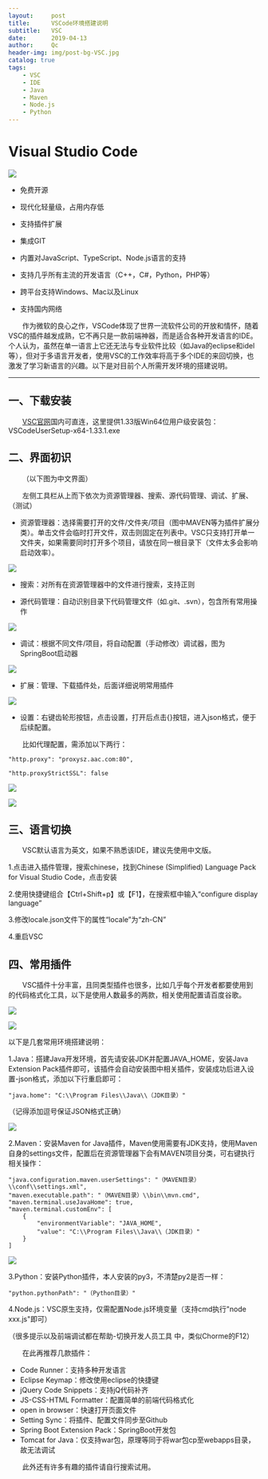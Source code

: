 ```yaml
---
layout:     post
title:      VSCode环境搭建说明
subtitle:   VSC
date:       2019-04-13
author:     Qc
header-img: img/post-bg-VSC.jpg
catalog: true
tags:
    - VSC
    - IDE
    - Java
    - Maven
    - Node.js
    - Python
---
```


# Visual Studio Code

![](img/VSC/VSC-1.png)

* 免费开源

* 现代化轻量级，占用内存低

* 支持插件扩展

* 集成GIT

* 内置对JavaScript、TypeScript、Node.js语言的支持

* 支持几乎所有主流的开发语言（C++，C#，Python，PHP等）

* 跨平台支持Windows、Mac以及Linux

* 支持国内网络

&emsp;&emsp;作为微软的良心之作，VSCode体现了世界一流软件公司的开放和情怀，随着VSC的插件越发成熟，它不再只是一款前端神器，而是适合各种开发语言的IDE。个人认为，虽然在单一语言上它还无法与专业软件比较（如Java的eclipse和idel等），但对于多语言开发者，使用VSC的工作效率将高于多个IDE的来回切换，也激发了学习新语言的兴趣。以下是对目前个人所需开发环境的搭建说明。

---

## 一、下载安装
&emsp;&emsp;[VSC官网](https://code.visualstudio.com/)国内可直连，这里提供1.33版Win64位用户级安装包：VSCodeUserSetup-x64-1.33.1.exe

## 二、界面初识
&emsp;&emsp;（以下图为中文界面）

&emsp;&emsp;左侧工具栏从上而下依次为资源管理器、搜索、源代码管理、调试、扩展、（测试）

* 资源管理器：选择需要打开的文件/文件夹/项目（图中MAVEN等为插件扩展分类）。单击文件会临时打开文件，双击则固定在列表中。VSC只支持打开单一文件夹，如果需要同时打开多个项目，请放在同一根目录下（文件太多会影响启动效率）。

![](img/VSC/VSC-2.png)

* 搜索：对所有在资源管理器中的文件进行搜索，支持正则

* 源代码管理：自动识别目录下代码管理文件（如.git、.svn），包含所有常用操作

![](img/VSC/VSC-3.png)

* 调试：根据不同文件/项目，将自动配置（手动修改）调试器，图为SpringBoot启动器

![](img/VSC/VSC-4.png)

* 扩展：管理、下载插件处，后面详细说明常用插件

![](img/VSC/VSC-5.png)

* 设置：右键齿轮形按钮，点击设置，打开后点击{}按钮，进入json格式，便于后续配置。

&emsp;&emsp;比如代理配置，需添加以下两行：
```
"http.proxy": "proxysz.aac.com:80",

"http.proxyStrictSSL": false
```
![](img/VSC/VSC-6.png)

![](img/VSC/VSC-7.png)

## 三、语言切换
&emsp;&emsp;VSC默认语言为英文，如果不熟悉该IDE，建议先使用中文版。

1.点击进入插件管理，搜索chinese，找到Chinese (Simplified) Language Pack for Visual Studio Code，点击安装

2.使用快捷键组合【Ctrl+Shift+p】或【F1】，在搜索框中输入“configure display language”

3.修改locale.json文件下的属性“locale”为“zh-CN”

4.重启VSC

## 四、常用插件
&emsp;&emsp;VSC插件十分丰富，且同类型插件也很多，比如几乎每个开发者都要使用到的代码格式化工具，以下是使用人数最多的两款，相关使用配置请百度谷歌。

![](img/VSC/VSC-8.png)

![](img/VSC/VSC-9.png)


以下是几套常用环境搭建说明：

1.Java：搭建Java开发环境，首先请安装JDK并配置JAVA_HOME，安装Java Extension Pack插件即可，该插件会自动安装图中相关插件，安装成功后进入设置-json格式，添加以下行重启即可：
```
"java.home": "C:\\Program Files\\Java\\（JDK目录）"
```
（记得添加逗号保证JSON格式正确）

![](img/VSC/VSC-10.png)

2.Maven：安装Maven for Java插件，Maven使用需要有JDK支持，使用Maven自身的settings文件，配置后在资源管理器下会有MAVEN项目分类，可右键执行相关操作：
```
"java.configuration.maven.userSettings": "（MAVEN目录）\\conf\\settings.xml",
"maven.executable.path": "（MAVEN目录）\\bin\\mvn.cmd",
"maven.terminal.useJavaHome": true,
"maven.terminal.customEnv": [
    {
        "environmentVariable": "JAVA_HOME",
        "value": "C:\\Program Files\\Java\\（JDK目录）"
    }
]
```
![](img/VSC/VSC-11.png)

3.Python：安装Python插件，本人安装的py3，不清楚py2是否一样：
```
"python.pythonPath": "（Python目录）"
```

4.Node.js：VSC原生支持，仅需配置Node.js环境变量（支持cmd执行"node xxx.js"即可）

（很多提示以及前端调试都在帮助-切换开发人员工具 中，类似Chorme的F12）

&emsp;&emsp;在此再推荐几款插件：
* Code Runner：支持多种开发语言
* Eclipse Keymap：修改使用eclipse的快捷键
* jQuery Code Snippets：支持jQ代码补齐
* JS-CSS-HTML Formatter：配置简单的前端代码格式化
* open in browser：快速打开页面文件
* Setting Sync：将插件、配置文件同步至Github
* Spring Boot Extension Pack：SpringBoot开发包
* Tomcat for Java：仅支持war包，原理等同于将war包cp至webapps目录，故无法调试

&emsp;&emsp;此外还有许多有趣的插件请自行搜索试用。